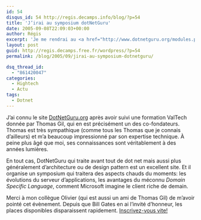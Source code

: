 ```yaml
---
id: 54
disqus_id: 54 http://regis.decamps.info/blog/?p=54
title: 'J’irai au symposium dotNetGuru'
date: 2005-09-08T22:09:03+00:00
author: Régis
excerpt: 'Je me rendrai au <a href="http://www.dotnetguru.org/modules.php?op=modload&name=IncludePage&file=agenda">symposium  dotNetGuru</a> du 24 octobre.'
layout: post
guid: http://regis.decamps.free.fr/wordpress/?p=54
permalink: /blog/2005/09/jirai-au-symposium-dotnetguru/

dsq_thread_id:
  - "861420047"
categories:
  - Hightech
  - Actu
tags:
  - Dotnet
---
```

J’ai connu le site [DotNetGuru.org](http://www.dotnetguru.org/) après avoir suivi une formation ValTech donnée par Thomas Gil, qui en est précisément un des co-fondateurs. Thomas est très sympathique (comme tous les Thomas que je connais d’ailleurs) et m’a beaucoup impressionné par son expertise technique. À peine plus âgé que moi, ses connaissances sont véritablement à des années lumières.

En tout cas, DotNetGuru qui traite avant tout de dot net mais aussi plus généralement d’architecture ou de design pattern est un excellent site. Et il organise un symposium qui traitera des aspects chauds du moments: les évolutions du serveur d’applications, les avantages du méconnu _Domain Specific Language_, comment Microsoft imagine le client riche de demain.

Merci à mon collègue Olivier (qui est aussi un ami de Thomas Gil) de m’avoir pointé cet évènement. Depuis que Bill Gates en ai l’invité d’honneur, les places disponibles disparaissent rapidement. [Inscrivez-vous vite!](http://www.dotnetguru.org/modules.php?op=modload&name=IncludePage&file=agenda)
